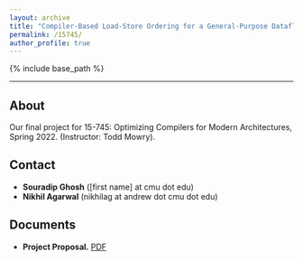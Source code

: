 ```yaml
---
layout: archive
title: "Compiler-Based Load-Store Ordering for a General-Purpose Dataflow Architecture"
permalink: /15745/
author_profile: true
---
```


{% include base_path %}

---

## About
Our final project for 15-745: Optimizing Compilers for Modern Architectures, Spring 2022. (Instructor: Todd Mowry).

## Contact 
- **Souradip Ghosh** ([first name] at cmu dot edu)
- **Nikhil Agarwal** (nikhilag at andrew dot cmu dot edu)

## Documents
- **Project Proposal.** [PDF](https://souradipghosh.com/15745-proposal.pdf)
